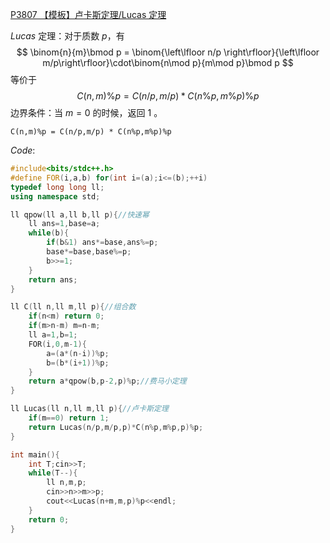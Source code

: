 
[P3807 【模板】卢卡斯定理/Lucas 定理](https://www.luogu.com.cn/problem/P3807)

$Lucas$ 定理：对于质数 $p$，有
$$ \binom{n}{m}\bmod p = \binom{\left\lfloor n/p \right\rfloor}{\left\lfloor m/p\right\rfloor}\cdot\binom{n\mod p}{m\mod p}\bmod p $$
等价于
$$ C(n,m)\%p=C(n/p,m/p)*C(n\%p,m\%p)\%p $$
边界条件：当 $m=0$ 的时候，返回 $1$ 。

`C(n,m)%p = C(n/p,m/p) * C(n%p,m%p)%p`


$Code:$
```cpp
#include<bits/stdc++.h>
#define FOR(i,a,b) for(int i=(a);i<=(b);++i)
typedef long long ll;
using namespace std;

ll qpow(ll a,ll b,ll p){//快速幂
    ll ans=1,base=a;
    while(b){
        if(b&1) ans*=base,ans%=p;
        base*=base,base%=p;
        b>>=1;
    }
    return ans;
}

ll C(ll n,ll m,ll p){//组合数
	if(n<m) return 0;
	if(m>n-m) m=n-m;
	ll a=1,b=1;
	FOR(i,0,m-1){
		a=(a*(n-i))%p;
		b=(b*(i+1))%p;
	}
	return a*qpow(b,p-2,p)%p;//费马小定理
}

ll Lucas(ll n,ll m,ll p){//卢卡斯定理
	if(m==0) return 1;
	return Lucas(n/p,m/p,p)*C(n%p,m%p,p)%p;
}

int main(){
	int T;cin>>T;
	while(T--){
		ll n,m,p;
		cin>>n>>m>>p;
		cout<<Lucas(n+m,m,p)%p<<endl;
	}
	return 0;
}
```
